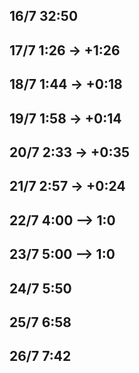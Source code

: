 ## 16/7 32:50

## 17/7 1:26 → +1:26

## 18/7 1:44 → +0:18

## 19/7 1:58 → +0:14

## 20/7 2:33 → +0:35

## 21/7 2:57 → +0:24

## 22/7 4:00 --> 1:0

## 23/7 5:00 --> 1:0

## 24/7 5:50

## 25/7 6:58

## 26/7 7:42
